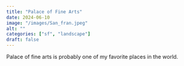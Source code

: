 ```yaml
---
title: "Palace of Fine Arts"
date: 2024-06-10
image: "/images/San_fran.jpeg"
alt: ""
categories: ["sf", "landscape"]
draft: false
---
```


Palace of fine arts is probably one of my favorite places in the world. 